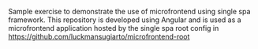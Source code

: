 Sample exercise to demonstrate the use of microfrontend using single spa framework.
This repository is developed using Angular and is used as a microfrontend application hosted by the single spa root config in https://github.com/luckmansugiarto/microfrontend-root
